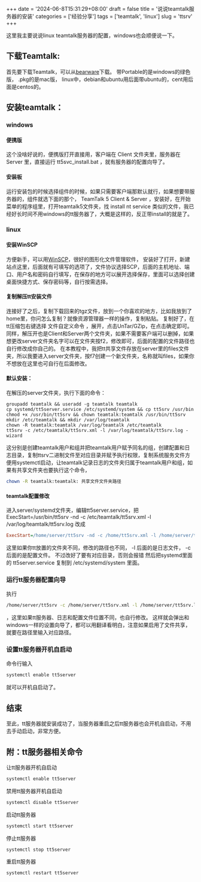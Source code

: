 +++
date = '2024-06-8T15:31:29+08:00'
draft = false
title = '说说teamtalk服务器的安装'
 categories = ['经验分享']
tags = ['teamtalk', 'linux']
slug = 'ttsrv'
+++

这里我主要说说linux teamtalk服务器的配置，windows也会顺便说一下。
## 下载Teamtalk:
首先要下载Teamtalk，可以从[bearware](https://bearware.dk/?page_id=353)下载。
带Portable的是windows的绿色版，
.pkg的是mac版，
linux中，debian和ubuntu用后面带ubuntu的，cent用后面是centos的。
## 安装teamtalk：
### windows
#### 便携版
这个没啥好说的，便携版打开直接用，客户端在
Client
文件夹里，服务器在
Server
里，直接运行
tt5svc_install.bat
，就有服务器的配置向导了。
#### 安装板
运行安装包的时候选择组件的时候，如果只需要客户端那默认就行，如果想要带服务器的，组件就选下面的那个，
TeamTalk 5 Client & Server
，安装好，在开始菜单的程序组里，打开teamtalk5文件夹，找
install nt service
类似的文件，我已经好长时间不用windows的tt服务器了，大概是这样的，反正带install的就是了。
### linux
#### 安装WinSCP
方便新手，可以用[WinSCP](https://winscp.net/eng/downloads.php)，很好的图形化文件管理软件，
安装好了打开，新建站点这里，后面就有可填写的选项了，文件协议选择SCP，后面的主机地址、端口、用户名和密码自行填写，在保存的地方可以展开选择保存，里面可以选择创建桌面快捷方式、保存密码等，自行按需选择。
#### 复制解压tt安装文件
连接好了之后，复制下载回来的tgz文件，放到一个你喜欢的地方，比如我放到了home里，你问怎么复制？就像资源管理器一样的操作，复制粘贴。
复制好了，在tt压缩包右键选择
文件自定义命令
，展开，点击UnTar/GZip，在点击确定即可。
同样，解压开也是Client和Server两个文件夹，如果不需要客户端可以删掉，如果想更改server文件夹名字可以在文件夹按f2，修改即可，后面的配置的文件路径也自行修改成你自己的。
在本教程中，我把tt共享文件存放在server里的files文件夹，所以我要进入server文件夹，按f7创建一个新文件夹，名称就叫files，如果你不想放在这里也可自行在后面修改。
#### 默认安装：
在解压的server文件夹，执行下面的命令：
```SH
groupadd teamtalk && useradd -g teamtalk teamtalk
cp systemd/tt5server.service /etc/systemd/system && cp tt5srv /usr/bin
chmod +x /usr/bin/tt5srv && chown teamtalk:teamtalk /usr/bin/tt5srv
mkdir /etc/teamtalk && mkdir /var/log/teamtalk
chown -R teamtalk:teamtalk /var/log/teamtalk /etc/teamtalk
tt5srv -c /etc/teamtalk/tt5srv.xml -l /var/log/teamtalk/tt5srv.log -wizard
```
这分别是创建teamtalk用户和组并把teamtalk用户赋予同名的组，创建配置和日志目录，复制ttsrv二进制文件至对应目录并赋予执行权限，复制系统服务文件方便用systemctl启动，让teamtalk记录日志的文件夹归属于teamtalk用户和组，如果有共享文件夹也要执行这个命令，
```sh
chown -R teamtalk:teamtalk: 共享文件文件夹路径
```
#### teamtalk配置修改
进入server/systemd文件夹，编辑tt5server.service，把
ExecStart=/usr/bin/tt5srv -nd -c /etc/teamtalk/tt5srv.xml -l /var/log/teamtalk/tt5srv.log
改成
```ini
ExecStart=/home/server/tt5srv -nd -c /home/tt5srv.xml -l /home/server/tt5srv.log
```
这里如果你tt放置的文件夹不同，修改的路径也不同，
-l
后面的是日志文件，
-c
后面的是配置文件。
不过改好了要有对应目录，否则会报错
然后把systemd里面的
tt5server.service
复制到
/etc/systemd/system
里面。
### 运行tt服务器配置向导
执行
```sh
/home/server/tt5srv -c /home/server/tt5srv.xml -l /home/server/tt5srv.log -wizard
```
，这里如果tt服务器、日志和配置文件位置不同，也自行修改。
这样就会弹出和windows一样的设置向导了，都可以用翻译看明白，注意如果启用了文件共享，就要在路径里输入对应路径。
### 设置tt服务器开机自启动
命令行输入
```sh
systemctl enable tt5server
```
就可以开机自启动了。
## 结束
至此，tt服务器就安装成功了，当服务器重启之后tt服务器也会开机自启动，不用去手动启动，非常方便。
## 附：tt服务器相关命令
让tt服务器开机自启动
```sh
systemctl enable tt5server
```
禁用tt服务器开机自启动
```sh
systemctl disable tt5server
```
启动tt服务器
```sh
systemctl start tt5server
```
停止tt服务器
```sh
systemctl stop tt5server
```
重启tt服务器
```sh
systemctl restart tt5server
```
